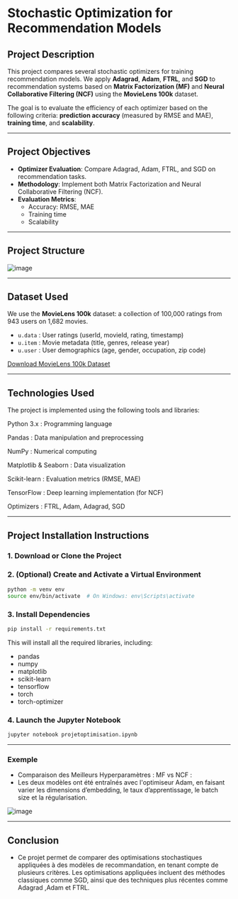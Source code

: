 #  Stochastic Optimization for Recommendation Models

##  Project Description

This project compares several stochastic optimizers for training recommendation models. We apply **Adagrad**, **Adam**, **FTRL**, and **SGD** to recommendation systems based on **Matrix Factorization (MF)** and **Neural Collaborative Filtering (NCF)** using the **MovieLens 100k** dataset.

The goal is to evaluate the efficiency of each optimizer based on the following criteria: **prediction accuracy** (measured by RMSE and MAE), **training time**, and **scalability**.

---

##  Project Objectives

- **Optimizer Evaluation**: Compare Adagrad, Adam, FTRL, and SGD on recommendation tasks.
- **Methodology**: Implement both Matrix Factorization and Neural Collaborative Filtering (NCF).
- **Evaluation Metrics**:
  - Accuracy: RMSE, MAE  
  - Training time  
  - Scalability

---

##  Project Structure

![image](https://github.com/user-attachments/assets/cd0f15ca-c2e1-4280-a5c1-38226b6fdc01)

---

##  Dataset Used

We use the **MovieLens 100k** dataset: a collection of 100,000 ratings from 943 users on 1,682 movies.

- `u.data` : User ratings (userId, movieId, rating, timestamp)
- `u.item` : Movie metadata (title, genres, release year)
- `u.user` : User demographics (age, gender, occupation, zip code)

[Download MovieLens 100k Dataset](https://grouplens.org/datasets/movielens/100k/)

---

##  Technologies Used

The project is implemented using the following tools and libraries:

Python 3.x : Programming language

Pandas : Data manipulation and preprocessing

NumPy : Numerical computing

Matplotlib & Seaborn : Data visualization

Scikit-learn : Evaluation metrics (RMSE, MAE)

TensorFlow : Deep learning implementation (for NCF)

Optimizers : FTRL, Adam, Adagrad, SGD

---


## Project Installation Instructions

### 1. Download or Clone the Project

### 2. (Optional) Create and Activate a Virtual Environment

```bash
python -m venv env
source env/bin/activate  # On Windows: env\Scripts\activate
```

### 3. Install Dependencies

```bash
pip install -r requirements.txt
```

This will install all the required libraries, including:

* pandas
* numpy
* matplotlib
* scikit-learn
* tensorflow
* torch
* torch-optimizer

### 4. Launch the Jupyter Notebook

```bash
jupyter notebook projetoptimisation.ipynb
```

---

### Exemple
* Comparaison des Meilleurs Hyperparamètres : MF vs NCF :
* Les deux modèles ont été entraînés avec l'optimiseur Adam, en faisant varier les dimensions d’embedding, le taux d’apprentissage, le batch size et la régularisation.

![image](https://github.com/user-attachments/assets/a68513df-d256-4d0f-a823-9c1ae103dc95)

--- 

## Conclusion
* Ce projet permet de comparer des optimisations stochastiques appliquées à des modèles de recommandation, en tenant compte de plusieurs critères. Les optimisations appliquées incluent des méthodes classiques comme SGD, ainsi que des techniques plus récentes comme Adagrad ,Adam et FTRL.

